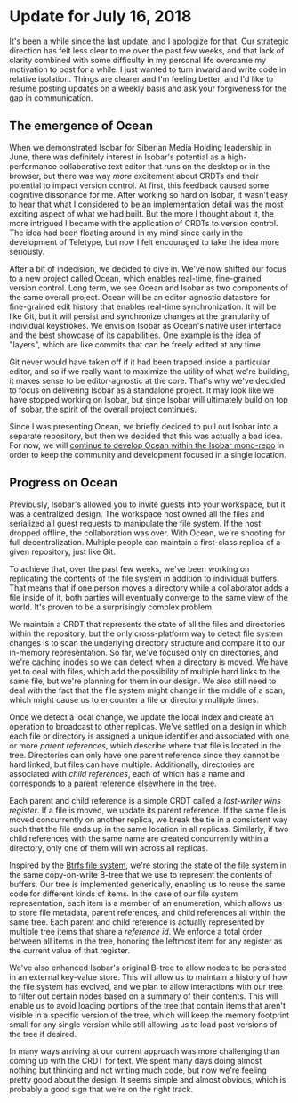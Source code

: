 # Update for July 16, 2018

It's been a while since the last update, and I apologize for that. Our strategic direction has felt less clear to me over the past few weeks, and that lack of clarity combined with some difficulty in my personal life overcame my motivation to post for a while. I just wanted to turn inward and write code in relative isolation. Things are clearer and I'm feeling better, and I'd like to resume posting updates on a weekly basis and ask your forgiveness for the gap in communication.

## The emergence of Ocean

When we demonstrated Isobar for Siberian Media Holding leadership in June, there was definitely interest in Isobar's potential as a high-performance collaborative text editor that runs on the desktop or in the browser, but there was way *more* excitement about CRDTs and their potential to impact version control. At first, this feedback caused some cognitive dissonance for me. After working so hard on Isobar, it wasn't easy to hear that what I considered to be an implementation detail was the most exciting aspect of what we had built. But the more I thought about it, the more intrigued I became with the application of CRDTs to version control. The idea had been floating around in my mind since early in the development of Teletype, but now I felt encouraged to take the idea more seriously.

After a bit of indecision, we decided to dive in. We've now shifted our focus to a new project called Ocean, which enables real-time, fine-grained version control. Long term, we see Ocean and Isobar as two components of the same overall project. Ocean will be an editor-agnostic datastore for fine-grained edit history that enables real-time synchronization. It will be like Git, but it will persist and synchronize changes at the granularity of individual keystrokes. We envision Isobar as Ocean's native user interface and the best showcase of its capabilities. One example is the idea of "layers", which are like commits that can be freely edited at any time.

Git never would have taken off if it had been trapped inside a particular editor, and so if we really want to maximize the utility of what we're building, it makes sense to be editor-agnostic at the core. That's why we've decided to focus on delivering Isobar as a standalone project. It may look like we have stopped working on Isobar, but since Isobar will ultimately build on top of Isobar, the spirit of the overall project continues.

Since I was presenting Ocean, we briefly decided to pull out Isobar into a separate repository, but then we decided that this was actually a bad idea. For now, we will [continue to develop Ocean within the Isobar mono-repo](https://github.com/siberianmh/isobar/tree/ocean/ocean) in order to keep the community and development focused in a single location.

## Progress on Ocean

Previously, Isobar's allowed you to invite guests into your workspace, but it was a centralized design. The workspace host owned all the files and serialized all guest requests to manipulate the file system. If the host dropped offline, the collaboration was over. With Ocean, we're shooting for full decentralization. Multiple people can maintain a first-class replica of a given repository, just like Git.

To achieve that, over the past few weeks, we've been working on replicating the contents of the file system in addition to individual buffers. That means that if one person moves a directory while a collaborator adds a file inside of it, both parties will eventually converge to the same view of the world. It's proven to be a surprisingly complex problem.

We maintain a CRDT that represents the state of all the files and directories within the repository, but the only cross-platform way to detect file system changes is to scan the underlying directory structure and compare it to our in-memory representation. So far, we've focused only on directories, and we're caching inodes so we can detect when a directory is moved. We have yet to deal with files, which add the possibility of multiple hard links to the same file, but we're planning for them in our design. We also still need to deal with the fact that the file system might change in the middle of a scan, which might cause us to encounter a file or directory multiple times.

Once we detect a local change, we update the local index and create an operation to broadcast to other replicas. We've settled on a design in which each file or directory is assigned a unique identifier and associated with one or more *parent references*, which describe where that file is located in the tree. Directories can only have one parent reference since they cannot be hard linked, but files can have multiple. Additionally, directories are associated with *child references*, each of which has a name and corresponds to a parent reference elsewhere in the tree.

Each parent and child reference is a simple CRDT called a *last-writer wins register*. If a file is moved, we update its parent reference. If the same file is moved concurrently on another replica, we break the tie in a consistent way such that the file ends up in the same location in all replicas. Similarly, if two child references with the same name are created concurrently within a directory, only one of them will win across all replicas.

Inspired by the [Btrfs file system](https://en.wikipedia.org/wiki/Btrfs), we're storing the state of the file system in the same copy-on-write B-tree that we use to represent the contents of buffers. Our tree is implemented generically, enabling us to reuse the same code for different kinds of items. In the case of our file system representation, each item is a member of an enumeration, which allows us to store file metadata, parent references, and child references all within the same tree. Each parent and child reference is actually represented by multiple tree items that share a *reference id*. We enforce a total order between all items in the tree, honoring the leftmost item for any register as the current value of that register.

We've also enhanced Isobar's original B-tree to allow nodes to be persisted in an external key-value store. This will allow us to maintain a history of how the file system has evolved, and we plan to allow interactions with our tree to filter out certain nodes based on a summary of their contents. This will enable us to avoid loading portions of the tree that contain items that aren't visible in a specific version of the tree, which will keep the memory footprint small for any single version while still allowing us to load past versions of the tree if desired.

In many ways arriving at our current approach was more challenging than coming up with the CRDT for text. We spent many days doing almost nothing but thinking and not writing much code, but now we're feeling pretty good about the design. It seems simple and almost obvious, which is probably a good sign that we're on the right track.
